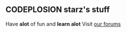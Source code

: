 CODEPLOSION starz's stuff
---------
Have **alot** of fun and **learn alot**
Visit [our forums][forumlink]

[forumlink]: http://codemplosion.co.uk/